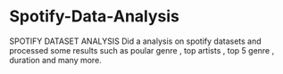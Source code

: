 # Spotify-Data-Analysis
SPOTIFY DATASET ANALYSIS
Did a analysis on spotify datasets and processed some results such as poular genre , top artists , top 5 genre , duration and many more.
